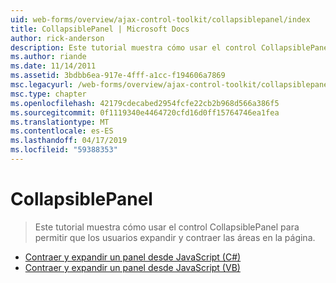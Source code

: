 ```yaml
---
uid: web-forms/overview/ajax-control-toolkit/collapsiblepanel/index
title: CollapsiblePanel | Microsoft Docs
author: rick-anderson
description: Este tutorial muestra cómo usar el control CollapsiblePanel para permitir que los usuarios expandir y contraer las áreas en la página.
ms.author: riande
ms.date: 11/14/2011
ms.assetid: 3bdbb6ea-917e-4fff-a1cc-f194606a7869
msc.legacyurl: /web-forms/overview/ajax-control-toolkit/collapsiblepanel
msc.type: chapter
ms.openlocfilehash: 42179cdecabed2954fcfe22cb2b968d566a386f5
ms.sourcegitcommit: 0f1119340e4464720cfd16d0ff15764746ea1fea
ms.translationtype: MT
ms.contentlocale: es-ES
ms.lasthandoff: 04/17/2019
ms.locfileid: "59388353"
---
```

# <a name="collapsiblepanel"></a>CollapsiblePanel

> Este tutorial muestra cómo usar el control CollapsiblePanel para permitir que los usuarios expandir y contraer las áreas en la página.


- [Contraer y expandir un panel desde JavaScript (C#)](collapsing-and-expanding-a-panel-from-javascript-cs.md)
- [Contraer y expandir un panel desde JavaScript (VB)](collapsing-and-expanding-a-panel-from-javascript-vb.md)
